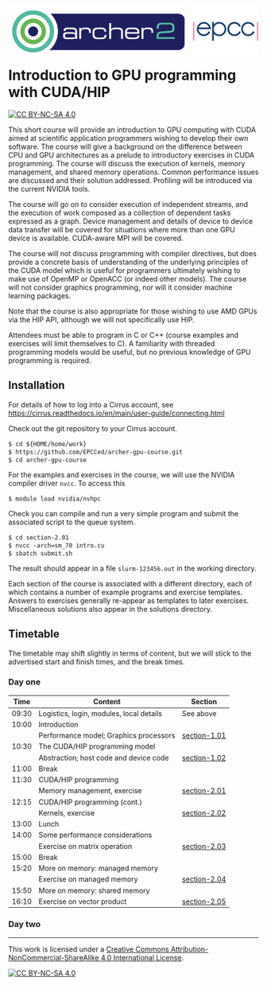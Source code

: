 
<img src="./images/archer2_logo.png" align="left" width="355" height="100" />
<img src="./images/epcc_logo.jpg" align="right" width="133" height="100" />

<br><br><br><br>

# Introduction to GPU programming with CUDA/HIP

[![CC BY-NC-SA 4.0][cc-by-nc-sa-shield]][cc-by-nc-sa]

This short course will provide an introduction to GPU computing with CUDA
aimed at scientific application programmers wishing to develop their own
software. The course will give a background on the difference between CPU
and GPU architectures as a prelude to introductory exercises in CUDA
programming. The course will discuss the execution of kernels, memory
management, and shared memory operations. Common performance issues are
discussed and their solution addressed. Profiling will be introduced via
the current NVIDIA tools.

The course will go on to consider execution of independent streams, and
the execution of work composed as a collection of dependent tasks expressed
as a graph. Device management and details of device to device data transfer
will be covered for situations where more than one GPU device is available.
CUDA-aware MPI will be covered.

The course will not discuss programming with compiler directives, but does
provide a concrete basis of understanding of the underlying principles of
the CUDA model which is useful for programmers ultimately wishing to make
use of OpenMP or OpenACC (or indeed other models). The course will not
consider graphics programming, nor will it consider machine learning
packages.

Note that the course is also appropriate for those wishing to use AMD GPUs
via the HIP API, although we will not specifically use HIP.

Attendees must be able to program in C or C++ (course examples and
exercises will limit themselves to C). A familiarity with threaded
programming models would be useful, but no previous knowledge of GPU
programming is required.

## Installation

For details of how to log into a Cirrus account, see
https://cirrus.readthedocs.io/en/main/user-guide/connecting.html

Check out the git repository to your Cirrus account.
```
$ cd ${HOME/home/work}
$ https://github.com/EPCCed/archer-gpu-course.git
$ cd archer-gpu-course
```
For the examples and exercises in the course, we will use the
NVIDIA compiler driver `nvcc`. To access this
```
$ module load nvidia/nvhpc
```
Check you can compile and run a very simple program
and submit the associated script to the queue system.
```
$ cd section-2.01
$ nvcc -arch=sm_70 intro.cu
$ sbatch submit.sh
```
The result should appear in a file `slurm-123456.out` in the working
directory.

Each section of the course is associated with a different directory, each
of which contains a number of example programs and exercise templates.
Answers to exercises generally re-appear as templates to later exercises.
Miscellaneous solutions also appear in the solutions directory.


## Timetable

The timetable may shift slightly in terms of content, but we will stick to
the advertised start and finish times, and the break times.

### Day one

| Time  | Content                                  | Section                      |
|-------|------------------------------------------|------------------------------|
| 09:30 | Logistics, login, modules, local details | See above                    |
| 10:00 | Introduction                             |                              |
|       | Performance model; Graphics processors   | [section-1.01](section-1.01) |
| 10:30 | The CUDA/HIP programming model           |                              |
|       | Abstraction; host code and device code   | [section-1.02](section-1.02) |
| 11:00 | Break                                    |                              |
| 11:30 | CUDA/HIP programming                     |                              |
|       | Memory management, exercise              | [section-2.01](section-2.01) |
| 12:15 | CUDA/HIP programming (cont.)             |                              |
|       | Kernels, exercise                        | [section-2.02](section-2.02) |
| 13:00 | Lunch                                    |                              |
| 14:00 | Some performance considerations          |                              |
|       | Exercise on matrix operation             | [section-2.03](section-2.03) |
| 15:00 | Break                                    |                              |
| 15:20 | More on memory: managed memory           |                              |
|       | Exercise on managed memory               | [section-2.04](section-2.04) |
| 15:50 | More on memory: shared memory            |                              |
| 16:10 | Exercise on vector product               | [section-2.05](section-2.05) |


### Day two



---
This work is licensed under a
[Creative Commons Attribution-NonCommercial-ShareAlike 4.0 International License][cc-by-nc-sa].

[cc-by-nc-sa]: http://creativecommons.org/licenses/by-nc-sa/4.0/
[cc-by-nc-sa-image]: https://licensebuttons.net/l/by-nc-sa/4.0/88x31.png
[cc-by-nc-sa-shield]: https://img.shields.io/badge/License-CC%20BY--NC--SA%204.0-lightgrey.svg

[![CC BY-NC-SA 4.0][cc-by-nc-sa-image]][cc-by-nc-sa]
